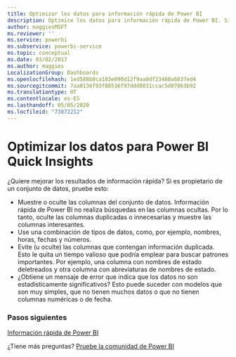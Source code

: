 ```yaml
---
title: Optimizar los datos para información rápida de Power BI
description: Optimice los datos para información rápida de Power BI. Si Power BI no encuentra información en sus datos, puede realizar algunas acciones.
author: maggiesMSFT
ms.reviewer: ''
ms.service: powerbi
ms.subservice: powerbi-service
ms.topic: conceptual
ms.date: 03/02/2017
ms.author: maggies
LocalizationGroup: Dashboards
ms.openlocfilehash: 1ed588b0ca183e090d12f9aa0df23460a6037ed4
ms.sourcegitcommit: 7aa0136f93f88516f97ddd8031ccac5d07863b92
ms.translationtype: HT
ms.contentlocale: es-ES
ms.lasthandoff: 05/05/2020
ms.locfileid: "73872212"
---
```

# <a name="optimize-your-data-for-power-bi-quick-insights"></a>Optimizar los datos para Power BI Quick Insights
¿Quiere mejorar los resultados de información rápida?  Si es propietario de un conjunto de datos, pruebe esto:

* Muestre o oculte las columnas del conjunto de datos. Información rápida de Power BI no realiza búsquedas en las columnas ocultas.  Por lo tanto, oculte las columnas duplicadas o innecesarias y muestre las columnas interesantes.
* Use una combinación de tipos de datos, como, por ejemplo, nombres, horas, fechas y números.
* Evite (u oculte) las columnas que contengan información duplicada.  Esto le quita un tiempo valioso que podría emplear para buscar patrones importantes.  Por ejemplo, una columna con nombres de estado deletreados y otra columna con abreviaturas de nombres de estado.
* ¿Obtiene un mensaje de error que indica que los datos no son estadísticamente significativos?  Esto puede suceder con modelos que son muy simples, que no tienen muchos datos o que no tienen columnas numéricas o de fecha.

### <a name="next-steps"></a>Pasos siguientes
[Información rápida de Power BI](consumer/end-user-insights.md)

¿Tiene más preguntas? [Pruebe la comunidad de Power BI](https://community.powerbi.com/)


